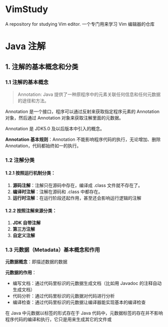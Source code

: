# VimStudy
A repository for studying Vim editor.
一个专门用来学习 Vim 编辑器的仓库
# Java 注解

## 1. 注解的基本概念和分类

### 1.1 注解的基本概念

> Annotation: Java 提供了一种原程序中的元素关联任何信息和任何元数据的途径和方法。

Annotation 是一个接口，程序可以通过反射来获取指定程序元素的 Annotation 对象，然后通过 Annotation 对象来获取注解里面的元数据。

Annotation 是 JDK5.0 及以后版本中引入的概念。

**Annotation 基本规则**：Annotation 不能影响程序代码的执行，无论增加、删除 Annotation，代码都始终如一的执行。

### 1.2 注解分类

#### 1.2.1 按照运行机制分类：

1. **源码注解**：注解只在源码中存在，编译成 .class 文件就不存在了。
2. **编译时注解**：注解在源码和 .class 中都存在。
3. **运行时注解**：在运行阶段还起作用，甚至还会影响运行逻辑的注解

#### 1.2.2 按照注解来源分类：

1. **JDK 自带注解**
2. **第三方注解**
3. **自定义注解**

### 1.3 元数据（Metadata）基本概念和作用

**元数据概念**：即描述数据的数据

**元数据的作用**：

- 编写文档：通过代码里标识的元数据生成文档（比如用 Javadoc  的注释自动生成文档）
- 代码分析：通过代码里标识的元数据对代码进行分析
- 编译检查：通过代码里标识的元数据让编译器能实现基本的编译检查

在 Java 中元数据以标签的形式存在于 Java 代码中，元数据标签的存在并不影响程序代码的编译和执行，它只是用来生成其它的文件或
